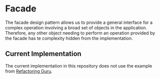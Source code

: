 # Facade
The facade design pattern allows us to provide a general interface for a complex operation involving a broad set of objects in the application. Therefore, any other object needing to perform an operation provided by the facade has te complexity hidden from the implementation.

## Current Implementation
The current implementation in this repository does not use the example from [Refactoring Guru](http://refactoring.guru/design-patterns/factory-method).
